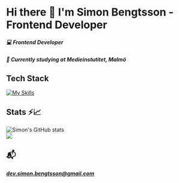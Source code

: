 # Hi there 👋 I'm Simon Bengtsson - Frontend Developer 

##### 💻 Frontend Developer
##### 🌱 Currently studying at Medieinstutitet, Malmö

## Tech Stack

[![My Skills](https://skillicons.dev/icons?i=html,css,bootstrap,js,ts,nodejs,mysql,mongodb,express,prisma,postman&perline=6)](https://skillicons.dev)

## Stats ⚡️📈

![Simon's GitHub stats](https://github-readme-stats.vercel.app/api?username=s1monbengtsson&show_icons=true&theme=transparent)
<br>
<a href=""> <img align="center" src="https://github-readme-stats-sigma-five.vercel.app/api/top-langs/?username=s1monbengtsson&theme=react&line_height=40&hide=css"/> </a>

## 📬 
##### dev.simon.bengtsson@gmail.com

<!--
**s1monbengtsson/s1monbengtsson** is a ✨ _special_ ✨ repository because its `README.md` (this file) appears on your GitHub profile.

Here are some ideas to get you started:

- 🔭 I’m currently working on ...
- 🌱 I’m currently learning ...
- 👯 I’m looking to collaborate on ...
- 🤔 I’m looking for help with ...
- 💬 Ask me about ...
- 📫 How to reach me: ...
- 😄 Pronouns: ...
- ⚡ Fun fact: ...
-->
